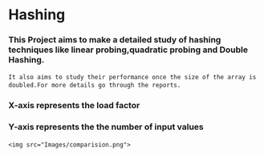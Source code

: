 # Hashing
### This Project aims to make a detailed study of hashing techniques like linear probing,quadratic probing and Double Hashing.
    It also aims to study their performance once the size of the array is doubled.For more details go through the reports.
    
   ### X-axis represents the load factor
   ### Y-axis represents the the number of input values
    <img src="Images/comparision.png">
